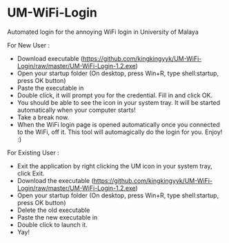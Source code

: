 # UM-WiFi-Login

Automated login for the annoying WiFi login in University of Malaya

For New User :
- Download executable (https://github.com/kingkingyyk/UM-WiFi-Login/raw/master/UM-WiFi-Login-1.2.exe)
- Open your startup folder (On desktop, press Win+R, type shell:startup, press OK button)
- Paste the executable in
- Double click, it will prompt you for the credential. Fill in and click OK.
- You should be able to see the icon in your system tray. It will be started automatically when your computer starts!
- Take a break now.
- When the WiFi login page is opened automatically once you connected to the WiFi, off it. This tool will automagically do the login for you. Enjoy! :)

For Existing User :
- Exit the application by right clicking the UM icon in your system tray, click Exit.
- Download the executable (https://github.com/kingkingyyk/UM-WiFi-Login/raw/master/UM-WiFi-Login-1.2.exe)
- Open your startup folder (On desktop, press Win+R, type shell:startup, press OK button)
- Delete the old executable
- Paste the new executable in
- Double click to launch it.
- Yay!